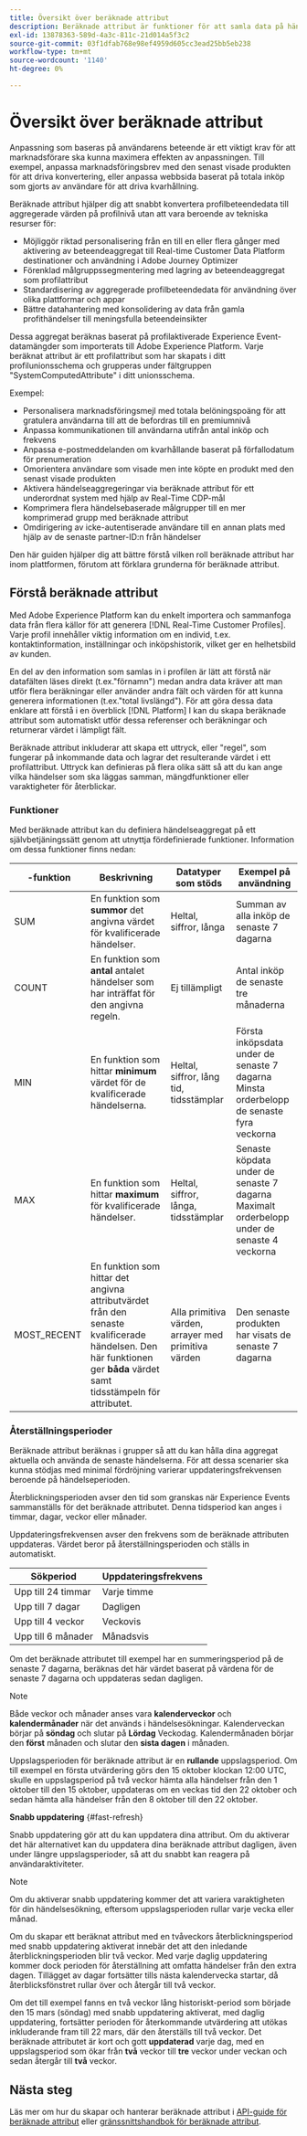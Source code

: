 ```yaml
---
title: Översikt över beräknade attribut
description: Beräknade attribut är funktioner för att samla data på händelsenivå i attribut på profilnivå. Funktionerna beräknas automatiskt så att de kan användas för segmentering, aktivering och personalisering.
exl-id: 13878363-589d-4a3c-811c-21d014a5f3c2
source-git-commit: 03f1dfab768e98ef4959d605cc3ead25bb5eb238
workflow-type: tm+mt
source-wordcount: '1140'
ht-degree: 0%

---
```


# Översikt över beräknade attribut

Anpassning som baseras på användarens beteende är ett viktigt krav för att marknadsförare ska kunna maximera effekten av anpassningen. Till exempel, anpassa marknadsföringsbrev med den senast visade produkten för att driva konvertering, eller anpassa webbsida baserat på totala inköp som gjorts av användare för att driva kvarhållning.

Beräknade attribut hjälper dig att snabbt konvertera profilbeteendedata till aggregerade värden på profilnivå utan att vara beroende av tekniska resurser för:

- Möjliggör riktad personalisering från en till en eller flera gånger med aktivering av beteendeaggregat till Real-time Customer Data Platform destinationer och användning i Adobe Journey Optimizer
- Förenklad målgruppssegmentering med lagring av beteendeaggregat som profilattribut
- Standardisering av aggregerade profilbeteendedata för användning över olika plattformar och appar
- Bättre datahantering med konsolidering av data från gamla profithändelser till meningsfulla beteendeinsikter

Dessa aggregat beräknas baserat på profilaktiverade Experience Event-datamängder som importerats till Adobe Experience Platform. Varje beräknat attribut är ett profilattribut som har skapats i ditt profilunionsschema och grupperas under fältgruppen &quot;SystemComputedAttribute&quot; i ditt unionsschema.

Exempel:

- Personalisera marknadsföringsmejl med totala belöningspoäng för att gratulera användarna till att de befordras till en premiumnivå
- Anpassa kommunikationen till användarna utifrån antal inköp och frekvens
- Anpassa e-postmeddelanden om kvarhållande baserat på förfallodatum för prenumeration
- Omorientera användare som visade men inte köpte en produkt med den senast visade produkten
- Aktivera händelseaggregeringar via beräknade attribut för ett underordnat system med hjälp av Real-Time CDP-mål
- Komprimera flera händelsebaserade målgrupper till en mer komprimerad grupp med beräknade attribut
- Omdirigering av icke-autentiserade användare till en annan plats med hjälp av de senaste partner-ID:n från händelser

Den här guiden hjälper dig att bättre förstå vilken roll beräknade attribut har inom plattformen, förutom att förklara grunderna för beräknade attribut.

## Förstå beräknade attribut

Med Adobe Experience Platform kan du enkelt importera och sammanfoga data från flera källor för att generera [!DNL Real-Time Customer Profiles]. Varje profil innehåller viktig information om en individ, t.ex. kontaktinformation, inställningar och inköpshistorik, vilket ger en helhetsbild av kunden.

En del av den information som samlas in i profilen är lätt att förstå när datafälten läses direkt (t.ex.&quot;förnamn&quot;) medan andra data kräver att man utför flera beräkningar eller använder andra fält och värden för att kunna generera informationen (t.ex.&quot;total livslängd&quot;). För att göra dessa data enklare att förstå i en överblick [!DNL Platform] I kan du skapa beräknade attribut som automatiskt utför dessa referenser och beräkningar och returnerar värdet i lämpligt fält.

Beräknade attribut inkluderar att skapa ett uttryck, eller &quot;regel&quot;, som fungerar på inkommande data och lagrar det resulterande värdet i ett profilattribut. Uttryck kan definieras på flera olika sätt så att du kan ange vilka händelser som ska läggas samman, mängdfunktioner eller varaktigheter för återblickar.

### Funktioner

Med beräknade attribut kan du definiera händelseaggregat på ett självbetjäningssätt genom att utnyttja fördefinierade funktioner. Information om dessa funktioner finns nedan:

|  -funktion | Beskrivning | Datatyper som stöds | Exempel på användning |
| -------- | ----------- | -------------------- | ------------- |
| SUM | En funktion som **summor** det angivna värdet för kvalificerade händelser. | Heltal, siffror, långa | Summan av alla inköp de senaste 7 dagarna |
| COUNT | En funktion som **antal** antalet händelser som har inträffat för den angivna regeln. | Ej tillämpligt | Antal inköp de senaste tre månaderna |
| MIN | En funktion som hittar **minimum** värdet för de kvalificerade händelserna. | Heltal, siffror, lång tid, tidsstämplar | Första inköpsdata under de senaste 7 dagarna<br/>Minsta orderbelopp de senaste fyra veckorna |
| MAX | En funktion som hittar **maximum** för kvalificerade händelser. | Heltal, siffror, långa, tidsstämplar | Senaste köpdata under de senaste 7 dagarna<br/>Maximalt orderbelopp under de senaste 4 veckorna |
| MOST_RECENT | En funktion som hittar det angivna attributvärdet från den senaste kvalificerade händelsen. Den här funktionen ger **båda** värdet samt tidsstämpeln för attributet. | Alla primitiva värden, arrayer med primitiva värden | Den senaste produkten har visats de senaste 7 dagarna |

### Återställningsperioder

Beräknade attribut beräknas i grupper så att du kan hålla dina aggregat aktuella och använda de senaste händelserna. För att dessa scenarier ska kunna stödjas med minimal fördröjning varierar uppdateringsfrekvensen beroende på händelseperioden.

Återblickningsperioden avser den tid som granskas när Experience Events sammanställs för det beräknade attributet. Denna tidsperiod kan anges i timmar, dagar, veckor eller månader.

Uppdateringsfrekvensen avser den frekvens som de beräknade attributen uppdateras. Värdet beror på återställningsperioden och ställs in automatiskt.

| Sökperiod | Uppdateringsfrekvens |
| --------------- | ----------------- |
| Upp till 24 timmar | Varje timme |
| Upp till 7 dagar | Dagligen |
| Upp till 4 veckor | Veckovis |
| Upp till 6 månader | Månadsvis |

Om det beräknade attributet till exempel har en summeringsperiod på de senaste 7 dagarna, beräknas det här värdet baserat på värdena för de senaste 7 dagarna och uppdateras sedan dagligen.

>[!NOTE]
>
>Både veckor och månader anses vara **kalenderveckor** och **kalendermånader** när det används i händelsesökningar. Kalenderveckan börjar på **söndag** och slutar på **Lördag** Veckodag. Kalendermånaden börjar den **först** månaden och slutar den **sista dagen** i månaden.

Uppslagsperioden för beräknade attribut är en **rullande** uppslagsperiod. Om till exempel en första utvärdering görs den 15 oktober klockan 12:00 UTC, skulle en uppslagsperiod på två veckor hämta alla händelser från den 1 oktober till den 15 oktober, uppdateras om en veckas tid den 22 oktober och sedan hämta alla händelser från den 8 oktober till den 22 oktober.

**Snabb uppdatering** {#fast-refresh}

Snabb uppdatering gör att du kan uppdatera dina attribut. Om du aktiverar det här alternativet kan du uppdatera dina beräknade attribut dagligen, även under längre uppslagsperioder, så att du snabbt kan reagera på användaraktiviteter.

>[!NOTE]
>
>Om du aktiverar snabb uppdatering kommer det att variera varaktigheten för din händelsesökning, eftersom uppslagsperioden rullar varje vecka eller månad.
>
>Om du skapar ett beräknat attribut med en tvåveckors återblickningsperiod med snabb uppdatering aktiverat innebär det att den inledande återblickningsperioden blir två veckor. Med varje daglig uppdatering kommer dock perioden för återställning att omfatta händelser från den extra dagen. Tillägget av dagar fortsätter tills nästa kalendervecka startar, då återblicksfönstret rullar över och återgår till två veckor.
>
>Om det till exempel fanns en två veckor lång historiskt-period som började den 15 mars (söndag) med snabb uppdatering aktiverat, med daglig uppdatering, fortsätter perioden för återkommande utvärdering att utökas inkluderande fram till 22 mars, där den återställs till två veckor. Det beräknade attributet är kort och gott **uppdaterad** varje dag, med en uppslagsperiod som ökar från **två** veckor till **tre** veckor under veckan och sedan återgår till **två** veckor.

## Nästa steg

Läs mer om hur du skapar och hanterar beräknade attribut i [API-guide för beräknade attribut](./api.md) eller [gränssnittshandbok för beräknade attribut](./ui.md).
